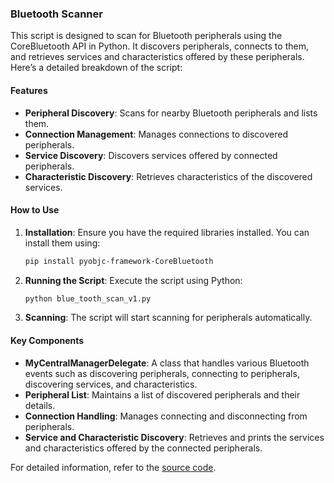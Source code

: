 ### Bluetooth Scanner

This script is designed to scan for Bluetooth peripherals using the CoreBluetooth API in Python. It discovers peripherals, connects to them, and retrieves services and characteristics offered by these peripherals. Here’s a detailed breakdown of the script:

#### Features
- **Peripheral Discovery**: Scans for nearby Bluetooth peripherals and lists them.
- **Connection Management**: Manages connections to discovered peripherals.
- **Service Discovery**: Discovers services offered by connected peripherals.
- **Characteristic Discovery**: Retrieves characteristics of the discovered services.

#### How to Use
1. **Installation**: Ensure you have the required libraries installed. You can install them using:
   ```bash
   pip install pyobjc-framework-CoreBluetooth
   ```
2. **Running the Script**: Execute the script using Python:
   ```bash
   python blue_tooth_scan_v1.py
   ```
3. **Scanning**: The script will start scanning for peripherals automatically.

#### Key Components
- **MyCentralManagerDelegate**: A class that handles various Bluetooth events such as discovering peripherals, connecting to peripherals, discovering services, and characteristics.
- **Peripheral List**: Maintains a list of discovered peripherals and their details.
- **Connection Handling**: Manages connecting and disconnecting from peripherals.
- **Service and Characteristic Discovery**: Retrieves and prints the services and characteristics offered by the connected peripherals.

For detailed information, refer to the [source code](https://github.com/MoneKEE/Python-Code-Samples/blob/4a81b167d8f700aaf35595053b846be0b052c730/blue_tooth_scan_v1.py).
